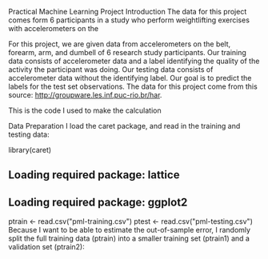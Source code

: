 
Practical Machine Learning Project
Introduction
The data for this project comes form 6 participants in a study who perform weightlifting exercises with accelerometers on the 


For this project, we are given data from accelerometers on the belt, forearm, arm, and dumbell of 6 research study participants. Our training data consists of accelerometer data and a label identifying the quality of the activity the participant was doing. Our testing data consists of accelerometer data without the identifying label. Our goal is to predict the labels for the test set observations.
The data for this project come from this source: http://groupware.les.inf.puc-rio.br/har.

This is the code I used to make the calculation


Data Preparation
I load the caret package, and read in the training and testing data:

library(caret)
## Loading required package: lattice
## Loading required package: ggplot2
ptrain <- read.csv("pml-training.csv")
ptest <- read.csv("pml-testing.csv")
Because I want to be able to estimate the out-of-sample error, I randomly split the full training data (ptrain) into a smaller training set (ptrain1) and a validation set (ptrain2):
